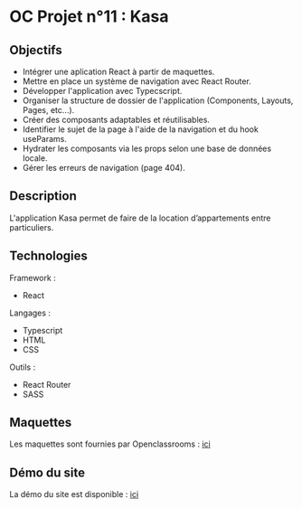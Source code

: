 # OC Projet n°11 : Kasa

## Objectifs
- Intégrer une aplication React à partir de maquettes.
- Mettre en place un système de navigation avec React Router.
- Développer l'application avec Typecscript.
- Organiser la structure de dossier de l'application (Components, Layouts, Pages, etc...).
- Créer des composants adaptables et réutilisables.
- Identifier le sujet de la page à l'aide de la navigation et du hook useParams.
- Hydrater les composants via les props selon une base de données locale.
- Gérer les erreurs de navigation (page 404).

## Description
L'application Kasa permet de faire de la location d’appartements entre particuliers.

## Technologies
Framework :
- React

Langages :
- Typescript
- HTML
- CSS

Outils :
- React Router
- SASS

## Maquettes
Les maquettes sont fournies par Openclassrooms : [ici](https://www.figma.com/file/bAnXDNqRKCRRP8mY2gcb5p/UI-Design?node-id=4%3A1)

## Démo du site
La démo du site est disponible : [ici](https://kgabard.github.io/OC_P11_Kasa/)